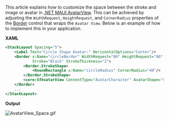 This article explains how to customize the space between the stroke and image or avatar in [.NET MAUI AvatarView](https://www.syncfusion.com/maui-controls/maui-avatarview). This can be achieved by adjusting the `WidthRequest`, `HeightRequest`, and `CornerRadius` properties of the [Border](https://learn.microsoft.com/en-us/dotnet/maui/user-interface/controls/border?view=net-maui-8.0) control that wraps the `Avatar View`. Below is an example of how to implement this in your application.

**XAML**

```xml
<StackLayout Spacing="5">
    <Label Text="Circle Shape Avatar:" HorizontalOptions="Center"/>
    <Border x:Name="circleBorder" WidthRequest="80" HeightRequest="80"
            Stroke="Black" StrokeThickness="2">
        <Border.StrokeShape>
            <RoundRectangle x:Name="circleRadius" CornerRadius="40"/>
        </Border.StrokeShape>
        <core:SfAvatarView ContentType="AvatarCharacter" AvatarShape="Circle"/>
    </Border>
    ...
</StackLayout>
```

**Output**

![AvatarView_Space.gif](https://support.syncfusion.com/kb/agent/attachment/article/17197/inline?token=eyJhbGciOiJodHRwOi8vd3d3LnczLm9yZy8yMDAxLzA0L3htbGRzaWctbW9yZSNobWFjLXNoYTI1NiIsInR5cCI6IkpXVCJ9.eyJpZCI6IjI4NjA2Iiwib3JnaWQiOiIzIiwiaXNzIjoic3VwcG9ydC5zeW5jZnVzaW9uLmNvbSJ9.wgn968v8d-fzMhqQ54is7Cefo7HJIyIh3ab5iBNJ8A0)